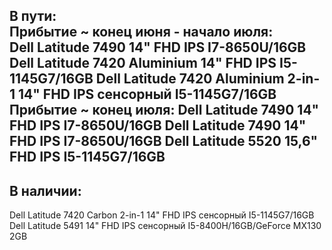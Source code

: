 В пути:  
Прибытие ~ конец июня - начало июля:   
Dell Latitude 7490 14" FHD IPS I7-8650U/16GB
Dell Latitude 7420 Aluminium 14" FHD IPS I5-1145G7/16GB
Dell Latitude 7420 Aluminium 2-in-1 14" FHD IPS сенсорный I5-1145G7/16GB
Прибытие ~ конец июля:
Dell Latitude 7490 14" FHD IPS I7-8650U/16GB
Dell Latitude 7490 14" FHD IPS I7-8650U/16GB
Dell Latitude 5520 15,6" FHD IPS I5-1145G7/16GB
-----------------------  

В наличии:  
----------
Dell Latitude 7420 Carbon 2-in-1 14" FHD IPS сенсорный I5-1145G7/16GB
Dell Latitude 5491 14" FHD IPS сенсорный I5-8400H/16GB/GeForce MX130 2GB
